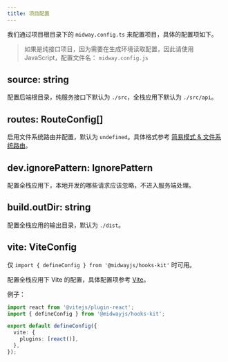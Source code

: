 ```yaml
---
title: 项目配置
---
```


我们通过项目根目录下的 `midway.config.ts` 来配置项目，具体的配置项如下。

> 如果是纯接口项目，因为需要在生成环境读取配置，因此请使用 JavaScript，配置文件名： `midway.config.js`

## source: string

配置后端根目录，纯服务接口下默认为 `./src`，全栈应用下默认为 `./src/api`。

## routes: RouteConfig[]

启用文件系统路由并配置，默认为 `undefined`。具体格式参考 [简易模式 & 文件系统路由](./file-route)。

## dev.ignorePattern: IgnorePattern

配置全栈应用下，本地开发的哪些请求应该忽略，不进入服务端处理。

## build.outDir: string

配置全栈应用的输出目录，默认为 `./dist`。

## vite: ViteConfig

仅 `import { defineConfig } from '@midwayjs/hooks-kit'` 时可用。

配置全栈应用下 Vite 的配置，具体配置项参考 [Vite](https://vitejs.dev/config/)。

例子：

```ts
import react from '@vitejs/plugin-react';
import { defineConfig } from '@midwayjs/hooks-kit';

export default defineConfig({
  vite: {
    plugins: [react()],
  },
});
```
